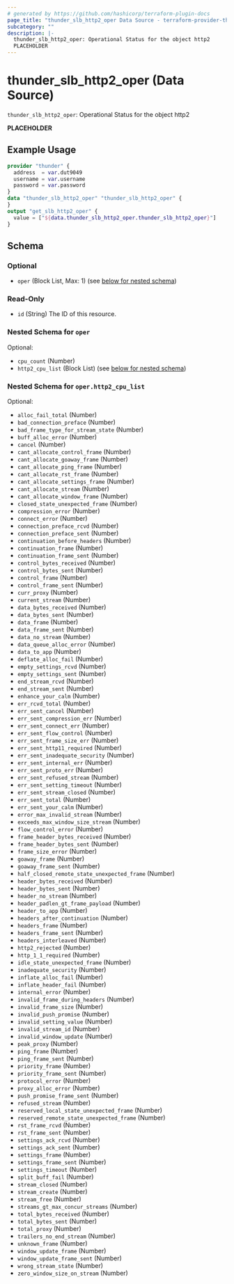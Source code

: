 ```yaml
---
# generated by https://github.com/hashicorp/terraform-plugin-docs
page_title: "thunder_slb_http2_oper Data Source - terraform-provider-thunder"
subcategory: ""
description: |-
  thunder_slb_http2_oper: Operational Status for the object http2
  PLACEHOLDER
---
```


# thunder_slb_http2_oper (Data Source)

`thunder_slb_http2_oper`: Operational Status for the object http2

__PLACEHOLDER__

## Example Usage

```terraform
provider "thunder" {
  address  = var.dut9049
  username = var.username
  password = var.password
}
data "thunder_slb_http2_oper" "thunder_slb_http2_oper" {
}
output "get_slb_http2_oper" {
  value = ["${data.thunder_slb_http2_oper.thunder_slb_http2_oper}"]
}
```

<!-- schema generated by tfplugindocs -->
## Schema

### Optional

- `oper` (Block List, Max: 1) (see [below for nested schema](#nestedblock--oper))

### Read-Only

- `id` (String) The ID of this resource.

<a id="nestedblock--oper"></a>
### Nested Schema for `oper`

Optional:

- `cpu_count` (Number)
- `http2_cpu_list` (Block List) (see [below for nested schema](#nestedblock--oper--http2_cpu_list))

<a id="nestedblock--oper--http2_cpu_list"></a>
### Nested Schema for `oper.http2_cpu_list`

Optional:

- `alloc_fail_total` (Number)
- `bad_connection_preface` (Number)
- `bad_frame_type_for_stream_state` (Number)
- `buff_alloc_error` (Number)
- `cancel` (Number)
- `cant_allocate_control_frame` (Number)
- `cant_allocate_goaway_frame` (Number)
- `cant_allocate_ping_frame` (Number)
- `cant_allocate_rst_frame` (Number)
- `cant_allocate_settings_frame` (Number)
- `cant_allocate_stream` (Number)
- `cant_allocate_window_frame` (Number)
- `closed_state_unexpected_frame` (Number)
- `compression_error` (Number)
- `connect_error` (Number)
- `connection_preface_rcvd` (Number)
- `connection_preface_sent` (Number)
- `continuation_before_headers` (Number)
- `continuation_frame` (Number)
- `continuation_frame_sent` (Number)
- `control_bytes_received` (Number)
- `control_bytes_sent` (Number)
- `control_frame` (Number)
- `control_frame_sent` (Number)
- `curr_proxy` (Number)
- `current_stream` (Number)
- `data_bytes_received` (Number)
- `data_bytes_sent` (Number)
- `data_frame` (Number)
- `data_frame_sent` (Number)
- `data_no_stream` (Number)
- `data_queue_alloc_error` (Number)
- `data_to_app` (Number)
- `deflate_alloc_fail` (Number)
- `empty_settings_rcvd` (Number)
- `empty_settings_sent` (Number)
- `end_stream_rcvd` (Number)
- `end_stream_sent` (Number)
- `enhance_your_calm` (Number)
- `err_rcvd_total` (Number)
- `err_sent_cancel` (Number)
- `err_sent_compression_err` (Number)
- `err_sent_connect_err` (Number)
- `err_sent_flow_control` (Number)
- `err_sent_frame_size_err` (Number)
- `err_sent_http11_required` (Number)
- `err_sent_inadequate_security` (Number)
- `err_sent_internal_err` (Number)
- `err_sent_proto_err` (Number)
- `err_sent_refused_stream` (Number)
- `err_sent_setting_timeout` (Number)
- `err_sent_stream_closed` (Number)
- `err_sent_total` (Number)
- `err_sent_your_calm` (Number)
- `error_max_invalid_stream` (Number)
- `exceeds_max_window_size_stream` (Number)
- `flow_control_error` (Number)
- `frame_header_bytes_received` (Number)
- `frame_header_bytes_sent` (Number)
- `frame_size_error` (Number)
- `goaway_frame` (Number)
- `goaway_frame_sent` (Number)
- `half_closed_remote_state_unexpected_frame` (Number)
- `header_bytes_received` (Number)
- `header_bytes_sent` (Number)
- `header_no_stream` (Number)
- `header_padlen_gt_frame_payload` (Number)
- `header_to_app` (Number)
- `headers_after_continuation` (Number)
- `headers_frame` (Number)
- `headers_frame_sent` (Number)
- `headers_interleaved` (Number)
- `http2_rejected` (Number)
- `http_1_1_required` (Number)
- `idle_state_unexpected_frame` (Number)
- `inadequate_security` (Number)
- `inflate_alloc_fail` (Number)
- `inflate_header_fail` (Number)
- `internal_error` (Number)
- `invalid_frame_during_headers` (Number)
- `invalid_frame_size` (Number)
- `invalid_push_promise` (Number)
- `invalid_setting_value` (Number)
- `invalid_stream_id` (Number)
- `invalid_window_update` (Number)
- `peak_proxy` (Number)
- `ping_frame` (Number)
- `ping_frame_sent` (Number)
- `priority_frame` (Number)
- `priority_frame_sent` (Number)
- `protocol_error` (Number)
- `proxy_alloc_error` (Number)
- `push_promise_frame_sent` (Number)
- `refused_stream` (Number)
- `reserved_local_state_unexpected_frame` (Number)
- `reserved_remote_state_unexpected_frame` (Number)
- `rst_frame_rcvd` (Number)
- `rst_frame_sent` (Number)
- `settings_ack_rcvd` (Number)
- `settings_ack_sent` (Number)
- `settings_frame` (Number)
- `settings_frame_sent` (Number)
- `settings_timeout` (Number)
- `split_buff_fail` (Number)
- `stream_closed` (Number)
- `stream_create` (Number)
- `stream_free` (Number)
- `streams_gt_max_concur_streams` (Number)
- `total_bytes_received` (Number)
- `total_bytes_sent` (Number)
- `total_proxy` (Number)
- `trailers_no_end_stream` (Number)
- `unknown_frame` (Number)
- `window_update_frame` (Number)
- `window_update_frame_sent` (Number)
- `wrong_stream_state` (Number)
- `zero_window_size_on_stream` (Number)


